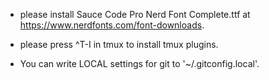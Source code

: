 - please install Sauce Code Pro Nerd Font Complete.ttf at https://www.nerdfonts.com/font-downloads.

- please press ^T-I in tmux to install tmux plugins.

- You can write LOCAL settings for git to '~/.gitconfig.local'.
